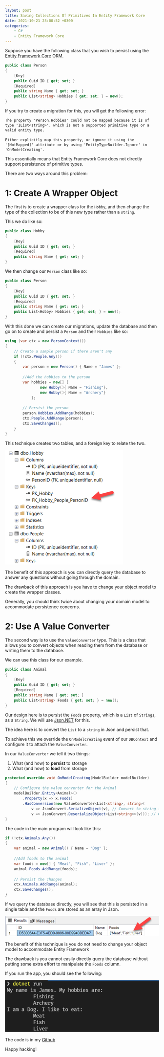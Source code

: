 ```yaml
---
layout: post
title: Saving Collections Of Primitives In Entity Framework Core
date: 2021-10-21 23:00:52 +0300
categories:
    - C#
    - Entity Framework Core
---
```

Suppose you have the following class that you wish to persist using the [Entity Framework Core](https://docs.microsoft.com/en-us/ef/) ORM.

```csharp
public class Person
{
    [Key]
    public Guid ID { get; set; }
    [Required]
    public string Name { get; set; }
    public List<string> Hobbies { get; set; } = new();
}
```

If you try to create a migration for this, you will get the following error:

```plaintext
The property 'Person.Hobbies' could not be mapped because it is of type 'IList<string>', which is not a supported primitive type or a valid entity type. 

Either explicitly map this property, or ignore it using the '[NotMapped]' attribute or by using 'EntityTypeBuilder.Ignore' in 'OnModelCreating'.
```

This essentially means that Entity Framework Core does not directly support persistence of primitive types.

There are two ways around this problem:

# 1: Create A Wrapper Object

The first is to create a wrapper class for the `Hobby`, and then change the type of the collection to be of this new type rather than a `string`.

This we do like so:

```csharp
public class Hobby
{
    [Key]
    public Guid ID { get; set; }
    [Required]
    public string Name { get; set; }
}
```

We then change our `Person` class like so:

```csharp
public class Person
{
    [Key]
    public Guid ID { get; set; }
    [Required]
    public string Name { get; set; }
    public List<Hobby> Hobbies { get; set; } = new();
}
```

With this done we can create our migrations, update the database and then go on to create and persist a `Person` and their `Hobbies` like so:

```csharp
using (var ctx = new PersonContext())
{
    // Create a sample person if there aren't any
    if (!ctx.People.Any())
    {
        var person = new Person() { Name = "James" };

        //Add the hobbies to the person
        var hobbies = new[] {
                new Hobby(){ Name = "Fishing"},
                new Hobby(){ Name = "Archery"}
            };

        // Persist the person
        person.Hobbies.AddRange(hobbies);
        ctx.People.AddRange(person);
        ctx.SaveChanges();
    }
}
```

This technique creates two tables, and a foreign key to relate the two.

![](../images/2021/10/WrapperClass.png)

The benefit of this approach is you can directly  query the database to answer any questions without going through the domain.
  
The drawback of this approach is you have to change your object model to create the wrapper classes.

Generally, you should think twice about changing your domain model to accommodate persistence concerns.

# 2: Use A Value Converter

The second way is to use the `ValueConverter` type. This is a class that allows you to convert objects when reading them from the database or writing them to the database.

We can use this class for our example.

```csharp
public class Animal
{
    [Key]
    public Guid ID { get; set; }
    [Required]
    public string Name { get; set; }
    public List<string> Foods { get; set; } = new();
}
```

Our design here is to persist the `Foods` property, which is a `List` of `Strings`, as a  `String`. We will use [Json.NET](https://www.newtonsoft.com/json) for this.

The idea here is to convert the `List` to a `string` in Json and persist that.

To achieve this we override the `OnModelCreating` event of our `DBContext` and configure it to attach the `ValueConverter`.

In our `ValueConverter` we tell it two things:
1. What (and how) to **persist** to storage
2. What (and how) to **load** from storage

```csharp
protected override void OnModelCreating(ModelBuilder modelBuilder)
{
    // Configure the value converter for the Animal
    modelBuilder.Entity<Animal>()
        .Property(x => x.Foods)
        .HasConversion(new ValueConverter<List<string>, string>(
            v => JsonConvert.SerializeObject(v), // Convert to string for persistence
            v => JsonConvert.DeserializeObject<List<string>>(v))); // Convert to List<String> for use
}
```

The code in the main program will look like this:

```csharp
if (!ctx.Animals.Any())
{
    var animal = new Animal() { Name = "Dog" };

    //Add foods to the animal
    var foods = new[] { "Meat", "Fish", "Liver" };
    animal.Foods.AddRange(foods);

    // Persist the changes
    ctx.Animals.AddRange(animal);
    ctx.SaveChanges();
}
```

If we query the database directly, you will see that this is persisted in a single table and the `Foods` are stored as an array in Json.

![](../images/2021/10/ValueConverter.png)

The benefit of this technique is you do not need to change your object model to accommodate Entity Framework

The drawback is you cannot easily directly query the database without putting some extra effort to manipulate the `Foods` column.

If you run the app, you should see the following:

![](../images/2021/10/EFCorePrimitivesResults.png)

The code is in my [Github](https://github.com/conradakunga/BlogCode/tree/master/2021-10-21%20-%20EF%20Persist%20Primitive%20Collection)

Happy hacking!



